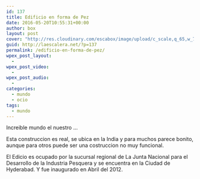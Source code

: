 ```yaml
---
id: 137
title: Edificio en forma de Pez
date: 2016-05-20T10:55:31+00:00
author: box
layout: post
cover: "http://res.cloudinary.com/escabox/image/upload/c_scale,q_65,w_792/h_422,w_750/v1463763125/pez_o_pecaito_e2nmux.jpg"
guid: http://laescalera.net/?p=137
permalink: /edificio-en-forma-de-pez/
wpex_post_layout:
  - 
wpex_post_video:
  - 
wpex_post_audio:
  - 
categories:
  - mundo
  - ocio
tags:
  - mundo
---
```

Increible mundo el nuestro &#8230;

Esta construccion es real, se ubica en la India y para muchos parece bonito, aunque para otros puede ser una costruccion no muy funcional.

El Edicio es ocupado por la sucursal regional de La Junta Nacional para el Desarrollo de la Industria Pesquera y se encuentra en la Ciudad de Hyderabad. Y fue inaugurado en Abril del 2012.

&nbsp;
